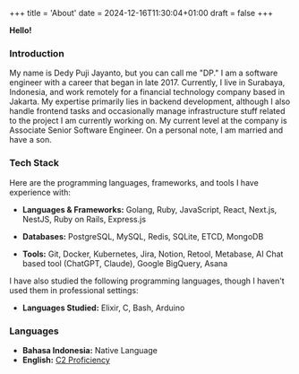 +++
title = 'About'
date = 2024-12-16T11:30:04+01:00
draft = false
+++

**Hello!**

### Introduction

My name is Dedy Puji Jayanto, but you can call me "DP." I am a software engineer with a career that began in late 2017. Currently, I live in Surabaya, Indonesia, and work remotely for a financial technology company based in Jakarta. My expertise primarily lies in backend development, although I also handle frontend tasks and occasionally manage infrastructure stuff related to the project I am currently working on. My current level at the company is Associate Senior Software Engineer. On a personal note, I am married and have a son.

### Tech Stack

Here are the programming languages, frameworks, and tools I have experience with:

- **Languages & Frameworks:** Golang, Ruby, JavaScript, React, Next.js, NestJS, Ruby on Rails, Express.js

- **Databases:** PostgreSQL, MySQL, Redis, SQLite, ETCD, MongoDB

- **Tools:** Git, Docker, Kubernetes, Jira, Notion, Retool, Metabase, AI Chat based tool (ChatGPT, Claude), Google BigQuery, Asana

I have also studied the following programming languages, though I haven't used them in professional settings:

- **Languages Studied:** Elixir, C, Bash, Arduino

### Languages

- **Bahasa Indonesia:** Native Language
- **English:** [C2 Proficiency](https://cert.efset.org/fm7xWX)
